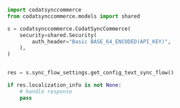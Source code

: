 <!-- Start SDK Example Usage -->
```python
import codatsynccommerce
from codatsynccommerce.models import shared

s = codatsynccommerce.CodatSyncCommerce(
    security=shared.Security(
        auth_header="Basic BASE_64_ENCODED(API_KEY)",
    ),
)


res = s.sync_flow_settings.get_config_text_sync_flow()

if res.localization_info is not None:
    # handle response
    pass
```
<!-- End SDK Example Usage -->